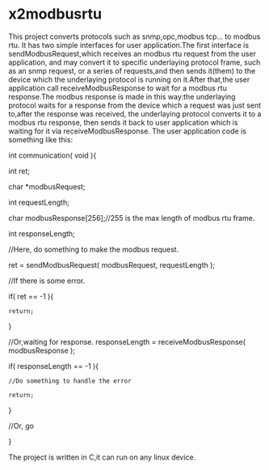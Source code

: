 # x2modbusrtu
This project converts protocols such as snmp,opc,modbus tcp... to modbus rtu.
It has two simple interfaces for user application.The first interface is sendModbusRequest,which receives an modbus rtu request from the user application, and may convert it to specific underlaying protocol frame, such as an snmp request, or a series of requests,and then sends it(them) to the device which the underlaying protocol is running on it.After that,the user application call receiveModbusResponse to wait for a modbus rtu response.The modbus response is made in this way:the underlaying protocol waits for a response from the device which a request was just sent to,after the response was received, the underlaying protocol converts it to a modbus rtu response, then sends it back to user application which is waiting for it via receiveModbusResponse.
The user application code is something like this:

int communication( void ){

  int ret;
  
  char *modbusRequest;
  
  int requestLength;
  
  char modbusResponse[256];//255 is the max length of modbus rtu frame.
  
  int responseLength;

  //Here, do something to make the modbus request.
  
  ret = sendModbusRequest( modbusRequest, requestLength );
  
  //If there is some error.
  
  if( ret == -1 ){
  
    return;
    
  }
  
  //Or,waiting for response.
  responseLength = receiveModbusResponse( modbusResponse );
  
  if( responseLength == -1 ){
  
    //Do something to handle the error
    
    return;
    
  }
  
  //Or, go
  
}

The project is written in C,it can run on any linux device.
